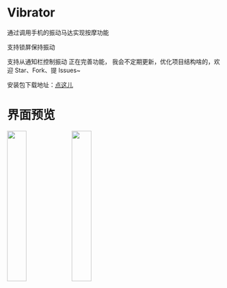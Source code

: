 # Vibrator
通过调用手机的振动马达实现按摩功能

支持锁屏保持振动

支持从通知栏控制振动
正在完善功能，
我会不定期更新，优化项目结构啥的，欢迎 Star、Fork、提 Issues~

安装包下载地址：[点这儿](http://www.coolapk.com/apk/com.github.xiaofei_dev.vibrator)

# 界面预览

<img src="https://github.com/xiaofei-dev/Vibrator/blob/master/app/art/screen_shot1.png" width="30%" height="30%"><img src="https://github.com/xiaofei-dev/Vibrator/blob/master/app/art/screen_shot2.png" width="30%" height="30%">
